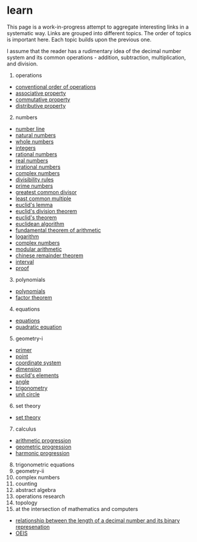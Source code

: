 # learn

This page is a work-in-progress attempt to aggregate interesting links in a systematic way. Links are grouped into different topics. The order of topics is important here. Each topic builds upon the previous one.

I assume that the reader has a rudimentary idea of the decimal number system and its common operations - addition, subtraction, multiplication, and division.

1. operations
  - [conventional order of operations](https://en.wikipedia.org/wiki/Order_of_operations#Conventional_order)
  - [associative property](https://en.wikipedia.org/wiki/Associative_property)
  - [commutative property](https://en.wikipedia.org/wiki/Commutative_property)
  - [distributive property](https://en.wikipedia.org/wiki/Distributive_property)
2. numbers
  - [number line](https://en.wikipedia.org/wiki/Number_line)
  - [natural numbers](https://en.wikipedia.org/wiki/Natural_number)
  - [whole numbers](https://math.stackexchange.com/questions/138633/what-are-the-whole-numbers)
  - [integers](https://en.wikipedia.org/wiki/Integer)
  - [rational numbers](https://en.wikipedia.org/wiki/Rational_number)
  - [real numbers](https://en.wikipedia.org/wiki/Real_number)
  - [irrational numbers](https://en.wikipedia.org/wiki/Irrational_number)
  - [complex numbers](https://en.wikipedia.org/wiki/Complex_number)
  - [divisibility rules](https://en.wikipedia.org/wiki/Divisibility_rule)
  - [prime numbers](https://en.wikipedia.org/wiki/Prime_number)
  - [greatest common divisor](https://en.wikipedia.org/wiki/Greatest_common_divisor)
  - [least common multiple](https://en.wikipedia.org/wiki/Least_common_multiple)
  - [euclid's lemma](https://en.wikipedia.org/wiki/Euclid%27s_lemma)
  - [euclid's division theorem](https://en.wikipedia.org/wiki/Euclidean_division#Division_theorem)
  - [euclid's theorem](https://en.wikipedia.org/wiki/Euclid%27s_theorem)
  - [euclidean algorithm](https://en.wikipedia.org/wiki/Euclidean_algorithm)
  - [fundamental theorem of arithmetic](https://en.wikipedia.org/wiki/Fundamental_theorem_of_arithmetic)
  - [logarithm](https://en.wikipedia.org/wiki/Logarithm)
  - [complex numbers](https://en.wikipedia.org/wiki/Complex_number)
  - [modular arithmetic](https://en.wikipedia.org/wiki/Modular_arithmetic)
  - [chinese remainder theorem](https://en.wikipedia.org/wiki/Chinese_remainder_theorem)
  - [interval](https://en.wikipedia.org/wiki/Interval_(mathematics))
  - [proof](https://en.wikipedia.org/wiki/Mathematical_proof)
3. polynomials
  - [polynomials](https://en.wikipedia.org/wiki/Polynomial)
  - [factor theorem](https://en.wikipedia.org/wiki/Factor_theorem)
4. equations
  - [equations](https://en.wikipedia.org/wiki/Equation)
  - [quadratic equation](https://en.wikipedia.org/wiki/Quadratic_equation)
5. geometry-i
  - [primer](https://en.wikipedia.org/wiki/Geometry)
  - [point](https://en.wikipedia.org/wiki/Point_(geometry))
  - [coordinate system](https://en.wikipedia.org/wiki/Coordinate_system)
  - [dimension](https://en.wikipedia.org/wiki/Dimension)
  - [euclid's elements](https://en.wikipedia.org/wiki/Euclid%27s_Elements)
  - [angle](https://en.wikipedia.org/wiki/Angle)
  - [trigonometry](https://en.wikipedia.org/wiki/Trigonometry)
  - [unit circle](https://en.wikipedia.org/wiki/Unit_circle)
6. set theory
  - [set theory](https://en.wikipedia.org/wiki/Set_theory)
7. calculus
  - [arithmetic progression](https://en.wikipedia.org/wiki/Arithmetic_progression)
  - [geometric progression](https://en.wikipedia.org/wiki/Geometric_progression)
  - [harmonic progression](https://en.wikipedia.org/wiki/Harmonic_progression_(mathematics))
8. trigonometric equations
9. geometry-ii
10. complex numbers
11. counting
12. abstract algebra
13. operations research
14. topology
15. at the intersection of mathematics and computers
  - [relationship between the length of a decimal number and its binary represenation](https://math.stackexchange.com/questions/431067/what-is-the-relationship-between-the-lengths-of-the-binary-and-decimal-represent)
  - [OEIS](https://oeis.org/)
